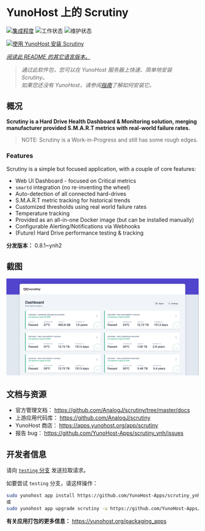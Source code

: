 <!--
注意：此 README 由 <https://github.com/YunoHost/apps/tree/master/tools/readme_generator> 自动生成
请勿手动编辑。
-->

# YunoHost 上的 Scrutiny

[![集成程度](https://dash.yunohost.org/integration/scrutiny.svg)](https://ci-apps.yunohost.org/ci/apps/scrutiny/) ![工作状态](https://ci-apps.yunohost.org/ci/badges/scrutiny.status.svg) ![维护状态](https://ci-apps.yunohost.org/ci/badges/scrutiny.maintain.svg)

[![使用 YunoHost 安装 Scrutiny](https://install-app.yunohost.org/install-with-yunohost.svg)](https://install-app.yunohost.org/?app=scrutiny)

*[阅读此 README 的其它语言版本。](./ALL_README.md)*

> *通过此软件包，您可以在 YunoHost 服务器上快速、简单地安装 Scrutiny。*  
> *如果您还没有 YunoHost，请参阅[指南](https://yunohost.org/install)了解如何安装它。*

## 概况

**Scrutiny is a Hard Drive Health Dashboard & Monitoring solution, merging manufacturer provided S.M.A.R.T metrics with real-world failure rates.**

> NOTE: Scrutiny is a Work-in-Progress and still has some rough edges.

### Features

Scrutiny is a simple but focused application, with a couple of core features:

- Web UI Dashboard - focused on Critical metrics
- `smartd` integration (no re-inventing the wheel)
- Auto-detection of all connected hard-drives
- S.M.A.R.T metric tracking for historical trends
- Customized thresholds using real world failure rates
- Temperature tracking
- Provided as an all-in-one Docker image (but can be installed manually)
- Configurable Alerting/Notifications via Webhooks
- (Future) Hard Drive performance testing & tracking


**分发版本：** 0.8.1~ynh2

## 截图

![Scrutiny 的截图](./doc/screenshots/dashboard.png)

## 文档与资源

- 官方管理文档： <https://github.com/AnalogJ/scrutiny/tree/master/docs>
- 上游应用代码库： <https://github.com/AnalogJ/scrutiny>
- YunoHost 商店： <https://apps.yunohost.org/app/scrutiny>
- 报告 bug： <https://github.com/YunoHost-Apps/scrutiny_ynh/issues>

## 开发者信息

请向 [`testing` 分支](https://github.com/YunoHost-Apps/scrutiny_ynh/tree/testing) 发送拉取请求。

如要尝试 `testing` 分支，请这样操作：

```bash
sudo yunohost app install https://github.com/YunoHost-Apps/scrutiny_ynh/tree/testing --debug
或
sudo yunohost app upgrade scrutiny -u https://github.com/YunoHost-Apps/scrutiny_ynh/tree/testing --debug
```

**有关应用打包的更多信息：** <https://yunohost.org/packaging_apps>
